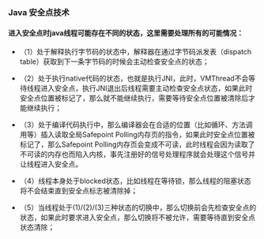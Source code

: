 ### Java 安全点技术

#### 进入安全点时java线程可能存在不同的状态，这里需要处理所有的可能情况：

* （1）处于解释执行字节码的状态中，解释器在通过字节码派发表（dispatch table）获取到下一条字节码的时候会主动检查安全点的状态；

* （2）处于执行native代码的状态，也就是执行JNI，此时，VMThread不会等待线程进入安全点，执行JNI退出后线程需要主动检查安全点状态，如果此时安全点位置被标记了，那么就不能继续执行，需要等待安全点位置被清除后才能继续执行；

* （3）处于编译代码执行中，那么编译器会在合适的位置（比如循环、方法调用等）插入读取全局Safepoint Polling内存页的指令，如果此时安全点位置被标记了，那么Safepoint Polling内存页会变成不可读，此时线程会因为读取了不可读的内存也而陷入内核，事先注册好的信号处理程序就会处理这个信号并让线程进入安全点。

* （4）线程本身处于blocked状态，比如线程在等待锁，那么线程的阻塞状态将不会结束直到安全点标志被清除掉；

* （5）当线程处于(1)/(2)/(3)三种状态的切换中，那么切换前会先检查安全点的状态，如果此时要求进入安全点，那么切换将不被允许，需要等待直到安全点状态清除；
